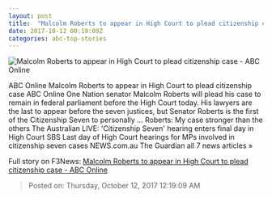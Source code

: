 ```yaml
---
layout: post
title:  "Malcolm Roberts to appear in High Court to plead citizenship case - ABC Online"
date: 2017-10-12 00:19:09Z
categories: abc-top-stories
---
```


![Malcolm Roberts to appear in High Court to plead citizenship case - ABC Online](http://www.abc.net.au/news/image/9042450-1x1-700x700.jpg)

ABC Online Malcolm Roberts to appear in High Court to plead citizenship case ABC Online One Nation senator Malcolm Roberts will plead his case to remain in federal parliament before the High Court today. His lawyers are the last to appear before the seven justices, but Senator Roberts is the first of the Citizenship Seven to personally ... Roberts: My case stronger than the others The Australian LIVE: 'Citizenship Seven' hearing enters final day in High Court SBS Last day of High Court hearings for MPs involved in citizenship seven cases NEWS.com.au The Guardian all 7 news articles »


Full story on F3News: [Malcolm Roberts to appear in High Court to plead citizenship case - ABC Online](http://www.f3nws.com/n/akcRfB)

> Posted on: Thursday, October 12, 2017 12:19:09 AM
